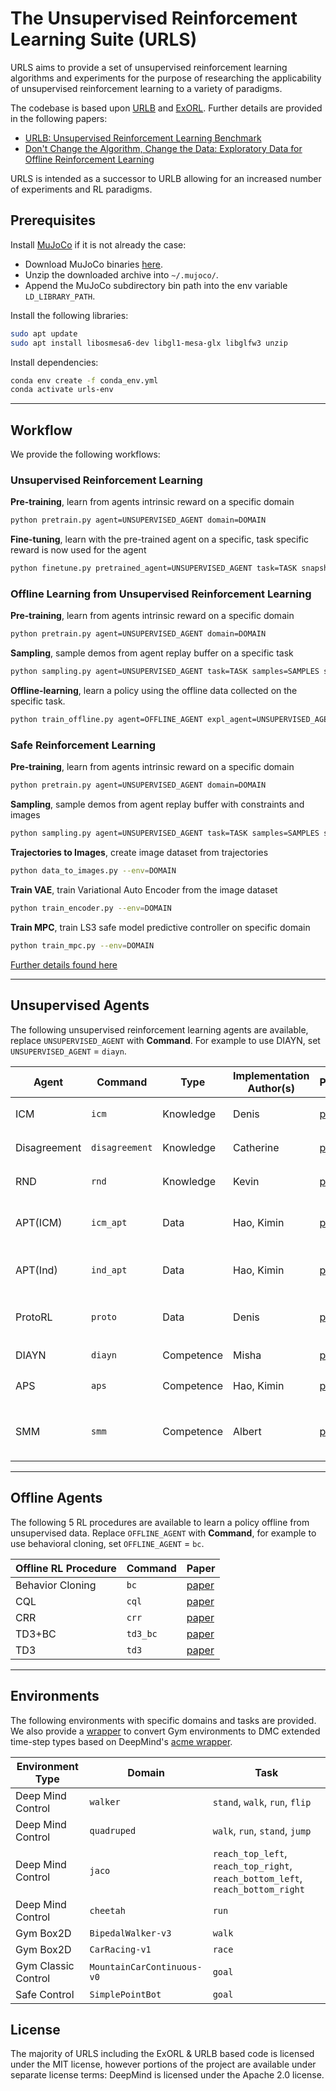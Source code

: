 

# The Unsupervised Reinforcement Learning Suite (URLS)

URLS aims to provide a set of unsupervised reinforcement learning algorithms and experiments for the purpose of researching the applicability of unsupervised reinforcement learning to a variety of paradigms. 

The codebase is based upon [URLB](https://github.com/rll-research/url_benchmark) and [ExORL](https://github.com/denisyarats/exorl). Further details are provided in the following papers:

- [URLB: Unsupervised Reinforcement Learning Benchmark](https://arxiv.org/abs/2110.15191)
- [Don't Change the Algorithm, Change the Data: Exploratory Data for Offline Reinforcement Learning](https://arxiv.org/abs/2201.13425)

URLS is intended as a successor to URLB allowing for an increased number of experiments and RL paradigms.

## Prerequisites

Install [MuJoCo](http://www.mujoco.org/) if it is not already the case:

* Download MuJoCo binaries [here](https://mujoco.org/download).
* Unzip the downloaded archive into `~/.mujoco/`.
* Append the MuJoCo subdirectory bin path into the env variable `LD_LIBRARY_PATH`.

Install the following libraries:
```sh
sudo apt update
sudo apt install libosmesa6-dev libgl1-mesa-glx libglfw3 unzip
```

Install dependencies:
```sh
conda env create -f conda_env.yml
conda activate urls-env
```

****

## Workflow

We provide the following workflows:

### Unsupervised Reinforcement Learning
  **Pre-training**, learn from agents intrinsic reward on a specific domain
  ```sh
  python pretrain.py agent=UNSUPERVISED_AGENT domain=DOMAIN
  ```
  **Fine-tuning**, learn with the pre-trained agent on a specific, task specific reward is now used for the agent
  ```sh
  python finetune.py pretrained_agent=UNSUPERVISED_AGENT task=TASK snapshot_ts=TS obs_type=OBS_TYPE
  ```

### Offline Learning from Unsupervised Reinforcement Learning
  **Pre-training**, learn from agents intrinsic reward on a specific domain
  ```sh
  python pretrain.py agent=UNSUPERVISED_AGENT domain=DOMAIN
  ```
  **Sampling**, sample demos from agent replay buffer on a specific task
  ```sh
  python sampling.py agent=UNSUPERVISED_AGENT task=TASK samples=SAMPLES snapshot_ts=TS obs_type=OBS_TYPE
  ```
  **Offline-learning**, learn a policy using the offline data collected on the specific task.
  ```sh
  python train_offline.py agent=OFFLINE_AGENT expl_agent=UNSUPERVISED_AGENT task=TASK
  ```

### Safe Reinforcement Learning

  **Pre-training**, learn from agents intrinsic reward on a specific domain
  ```sh
  python pretrain.py agent=UNSUPERVISED_AGENT domain=DOMAIN
  ```
  **Sampling**, sample demos from agent replay buffer with constraints and images
  ```sh
  python sampling.py agent=UNSUPERVISED_AGENT task=TASK samples=SAMPLES snapshot_ts=TS obs_type=OBS_TYPE
  ```
  **Trajectories to Images**, create image dataset from trajectories
  ```sh
  python data_to_images.py --env=DOMAIN
  ```
  **Train VAE**, train Variational Auto Encoder from the image dataset
  ```sh
  python train_encoder.py --env=DOMAIN
  ```
  **Train MPC**, train LS3 safe model predictive controller on specific domain
  ```sh
  python train_mpc.py --env=DOMAIN
  ```

  [Further details found here](docs/safe_learning.md)

****

## Unsupervised Agents
The following unsupervised reinforcement learning agents are available, replace `UNSUPERVISED_AGENT` with **Command**. 
For example to use DIAYN, set `UNSUPERVISED_AGENT` = `diayn`.

| Agent | Command | Type | Implementation Author(s) | Paper | Intrinsic Reward
|---|---|---|---|---|---|
| ICM | `icm` | Knowledge | Denis | [paper](https://arxiv.org/abs/1705.05363)| $\| \| g(\mathbf{z}_{t+1} \| \mathbf{z}_{t}, \mathbf{a}_{t}) - \mathbf{z}_{t+1} \| \| ^{2}$
| Disagreement| `disagreement`| Knowledge | Catherine | [paper](https://arxiv.org/abs/1906.04161) |  $Var\{ g_{i} (\mathbf{z}_{t+1} \| \mathbf{z}_{t}, \mathbf{a}_{t}) \}$
| RND | `rnd`| Knowledge | Kevin | [paper](https://arxiv.org/abs/1810.12894) | $\| \| g(\mathbf{z}_{t}, \mathbf{a}_{t}) - \tilde{g}(\mathbf{z}_{t}, \mathbf{a}_{t}) \| \| ^{2}_{2}$
| APT(ICM) | `icm_apt` | Data | Hao, Kimin | [paper](https://arxiv.org/abs/2103.04551)| $\sum_{j \in random} \log \| \| \mathbf{z}_{t} - \mathbf{z}_{j} \| \|$
| APT(Ind) | `ind_apt` | Data | Hao, Kimin | [paper](https://arxiv.org/abs/2103.04551)| $\sum_{j \in random} \log \| \| \mathbf{z}_{t} - \mathbf{z}_{j} \| \|$
| ProtoRL | `proto` | Data | Denis | [paper](https://arxiv.org/abs/2102.11271)| $\sum_{j \in random} \log \| \| \mathbf{z}_{t} - \mathbf{z}_{j} \| \|$
| DIAYN | `diayn` | Competence | Misha | [paper](https://arxiv.org/abs/1802.06070)| $\log q(\mathbf{w}\|\mathbf{z}) + const$
| APS | `aps` | Competence | Hao, Kimin | [paper](http://proceedings.mlr.press/v139/liu21b.html)| $r_{t}^{APT}(\mathbf{z}) + \log q(\mathbf{z} \| \mathbf{w})$
| SMM | `smm` | Competence | Albert | [paper](https://arxiv.org/abs/1906.05274) | $\log p^{*}(\mathbf{z}) - \log q_{\mathbf{w}}(\mathbf{z}) - \log p(\mathbf{w}) + \log d(\mathbf{w} \| \mathbf{z})$

****

## Offline Agents

The following 5 RL procedures are available to learn a policy offline from unsupervised data. Replace `OFFLINE_AGENT` with **Command**, for example to use behavioral cloning, set `OFFLINE_AGENT` = `bc`.

| Offline RL Procedure | Command | Paper |
|---|---|---|
| Behavior Cloning | `bc` |  [paper](https://proceedings.neurips.cc/paper/1988/file/812b4ba287f5ee0bc9d43bbf5bbe87fb-Paper.pdf)|
| CQL | `cql` |  [paper](https://arxiv.org/pdf/2006.04779.pdf)|
| CRR | `crr` |[paper](https://arxiv.org/pdf/2006.15134.pdf)|
| TD3+BC | `td3_bc` | [paper](https://arxiv.org/pdf/2106.06860.pdf) |
| TD3 | `td3` | [paper](https://arxiv.org/pdf/1802.09477.pdf)|

**** 

## Environments

The following environments with specific domains and tasks are provided. We also provide a [wrapper](utils/wrappers/gym_wrapper.py) to convert Gym environments to DMC extended time-step types based on DeepMind's [acme wrapper](https://github.com/deepmind/acme/blob/master/acme/wrappers/gym_wrapper.py).

Environment Type | Domain | Task |
|---|---|---|
Deep Mind Control | `walker` | `stand`, `walk`, `run`, `flip` |
Deep Mind Control | `quadruped` | `walk`, `run`, `stand`, `jump` |
Deep Mind Control | `jaco` | `reach_top_left`, `reach_top_right`, `reach_bottom_left`, `reach_bottom_right`
Deep Mind Control | `cheetah` | `run` | `run_backward`
Gym Box2D | `BipedalWalker-v3` | `walk`
Gym Box2D | `CarRacing-v1` | `race`
Gym Classic Control | `MountainCarContinuous-v0` | `goal`
Safe Control | `SimplePointBot` | `goal`


## License
The majority of URLS including the ExORL & URLB based code is licensed under the MIT license, however portions of the project are available under separate license terms: DeepMind is licensed under the Apache 2.0 license.
